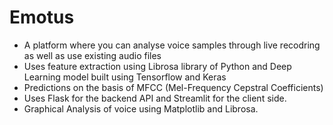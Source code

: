 # Emotus 
- A platform where you can analyse voice samples through live recodring as well as use existing audio files
- Uses feature extraction using Librosa library of Python and Deep Learning model built using Tensorflow and Keras
- Predictions on the basis of MFCC (Mel-Frequency Cepstral Coefficients)
- Uses Flask for the backend API and Streamlit for the client side.
- Graphical Analysis of voice using Matplotlib and Librosa.
